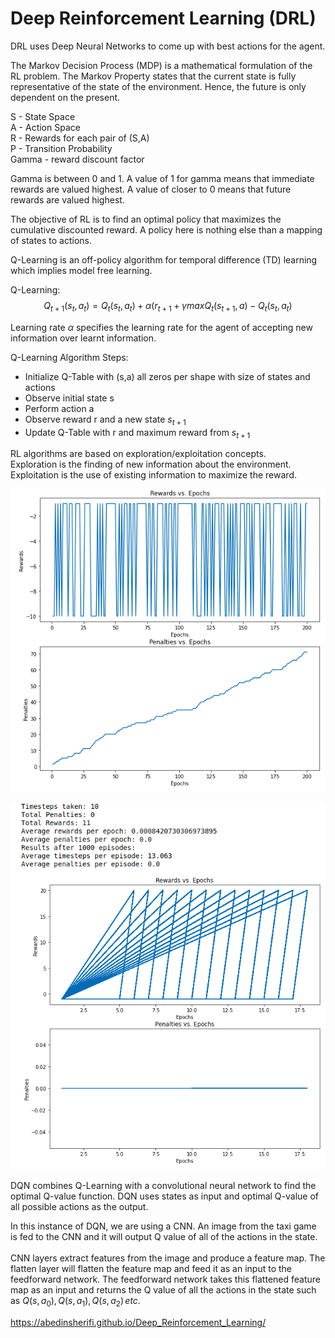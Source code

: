 # Deep Reinforcement Learning (DRL)

DRL uses Deep Neural Networks to come up with best actions for the agent. <br>

The Markov Decision Process (MDP) is a mathematical formulation of the RL problem. The Markov Property states that the current state is fully representative of the state of the environment. Hence, the future is only dependent on the present. <br>

S - State Space <br>
A - Action Space <br> 
R - Rewards for each pair of (S,A) <br>
P - Transition Probability <br>
Gamma - reward discount factor <br>

Gamma is between 0 and 1. A value of 1 for gamma means that immediate rewards are valued highest. A value of closer to 0 means that future rewards are valued highest. <br>

The objective of RL is to find an optimal policy that maximizes the cumulative discounted reward. A policy here is nothing else than a mapping of states to actions. <br>

Q-Learning is an off-policy algorithm for temporal difference (TD) learning which implies model free learning.

Q-Learning: <br>
    $$Q_{t+1}(s_t, a_t) = Q_{t}(s_t, a_t) + \alpha(r_{t+1} + \gamma max Q_{t}(s_{t+1},a) - Q_{t}(s_t, a_t)$$

Learning rate $\alpha$ specifies the learning rate for the agent of accepting new information over learnt information. <br>

Q-Learning Algorithm Steps:
- Initialize Q-Table with (s,a) all zeros per shape with size of states and actions
- Observe initial state s
- Perform action a
- Observe reward r and a new state $s_{t+1}$
- Update Q-Table with r and maximum reward from $s_{t+1}$

RL algorithms are based on exploration/exploitation concepts. <br>
Exploration is the finding of new information about the environment. <br>
Exploitation is the use of existing information to maximize the reward. <br>

![](images/q_learning_rewards_epochs.png)
<br>

![](images/q_learning_eval.png)
<br>

DQN combines Q-Learning with a convolutional neural network to find the optimal Q-value function. DQN uses states as input and optimal Q-value of all possible actions as the output. <br>

In this instance of DQN, we are using a CNN. An image from the taxi game is fed to the CNN and it will output Q value of all of the actions in the state. <br>
<br>
CNN layers extract features from the image and produce a feature map. The flatten layer will flatten the feature map and feed it as an input to the feedforward network. The feedforward network takes this flattened feature map as an input and returns the Q value of all the actions in the state such as $Q(s,a_0),\, Q(s,a_1),\, Q(s,a_2) \, etc$. <br>


https://abedinsherifi.github.io/Deep_Reinforcement_Learning/
